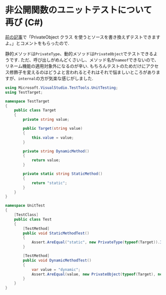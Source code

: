# 非公開関数のユニットテストについて 再び (C#)

[前の記事](https://qiita.com/c-yan/items/f4acb3ab4c8090254a0e)で「PrivateObject クラス を使うとソースを書き換えずテストできますよ。」とコメントをもらったので.

静的メソッドは`PrivateType`、動的メソッドは`PrivateObject`でテストできるようです.
ただ、呼び出しがめんどくさいし、メソッド名が`nameof`できないので、リネーム機能の適用対象外になるのが辛い.
もちろんテストのためだけにアクセス修飾子を変えるのはどうよと言われるとそれはそれで悩ましいところがありますが、`internal`の方が気楽な感じがしました.


```csharp
using Microsoft.VisualStudio.TestTools.UnitTesting;
using TestTarget;

namespace TestTarget
{
    public class Target
    {
        private string value;

        public Target(string value)
        {
            this.value = value;
        }

        private string DynamicMethod()
        {
            return value;
        }

        private static string StaticMethod()
        {
            return "static";
        }
    }
}

namespace UnitTest
{
    [TestClass]
    public class Test
    {
        [TestMethod]
        public void StaticMethodTest()
        {
            Assert.AreEqual("static", new PrivateType(typeof(Target)).InvokeStatic("StaticMethod", null));
        }

        [TestMethod]
        public void DynamicMethodTest()
        {
            var value = "dynamic";
            Assert.AreEqual(value, new PrivateObject(typeof(Target), new object[] { value }).Invoke("DynamicMethod", null));
        }
    }
}
```
